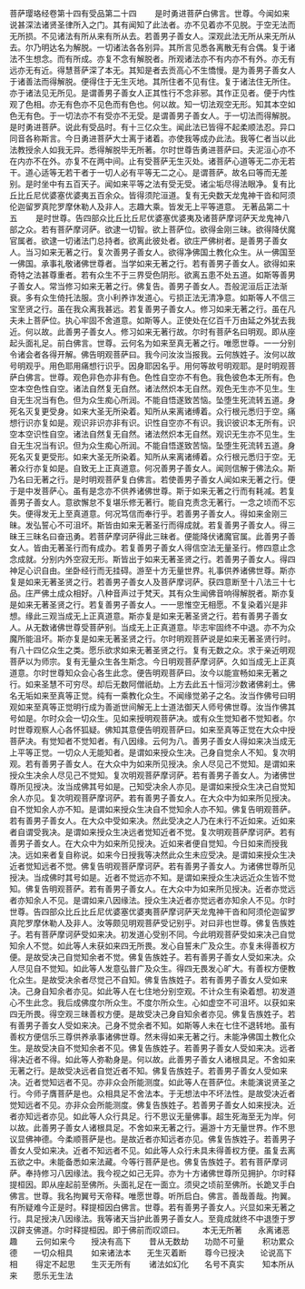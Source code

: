 <!-- { "loadSidebar": true } -->
菩萨璎珞经卷第十四有受品第二十四
　　是时勇进菩萨白佛言。世尊。今闻如来说甚深法诸贤圣律所入之门。其有闻知了此法者。亦不见着亦不见脱。于空无法而无所损。不见诸法有所从来有所从去。若善男子善女人。深观此法无所从来无所从去。尔乃明达名为解脱。一切诸法各各别异。其所言见悉各离散无有合偶。复于诸法不生想念。而有所成。亦复不念有解脱者。所观诸法亦不有内亦不有外。亦无有远亦无有近。得慧菩萨深了本无。其知是者去贡高心不生憍慢。是为善男子善女人于诸善法而得解脱。便得住于无生灭地。其所住者不见有住。复于诸法住无所住。亦于诸法见无所见。是谓善男子善女人正其性行不念非邪。其作正见者。便于内性观了色相。亦无有色亦不见色而有色也。何以故。知一切法观空无形。知其本空如色无有色。于一切法亦不有受亦不无受。是谓善男子善女人。于一切法而得解脱。是时勇进菩萨。说此有受品时。有十三亿众生。闻此法已皆得不起柔顺法忍。异口同音各称斯言。今日勇进菩萨大士离于诸着。亦使我等成办此法。我等仁者当以此法教授余人如我无异。悉得解脱毕无所著。尔时世尊告勇进菩萨曰。夫泥洹心亦不在内亦不在外。亦复不在两中间。止有受菩萨无生灭处。诸菩萨心道等无二亦无若干。道心适等无若干者于一切人必有平等无二之心。是谓菩萨。故名曰等而无差别。是时坐中有五百天子。闻如来平等之法有受无受。诸尘垢尽得法眼净。复有比丘比丘尼优婆塞优婆夷五百余众。皆得须陀洹道。复有无央数天龙鬼神干沓和阿须伦迦留罗真陀罗摩休勒人及非人。志趣大乘。皆发无上平等道意。
无著品第二十五
　　是时世尊。告四部众比丘比丘尼优婆塞优婆夷及诸菩萨摩诃萨天龙鬼神八部之众。若有菩萨摩诃萨。欲逮一切智。欲上菩萨位。欲得金刚三昧。欲得降伏魔官属者。欲逮一切诸法门总持者。欲离此彼处者。欲庄严佛树者。是善男子善女人。当习如来无著之行。复次善男子善女人。欲得净佛国土教化众生。从一佛国至一佛国。承事礼敬诸佛世尊者。当学如来无著之行。若有善男子善女人。欲得如来奇特之法甚尊重者。若有众生不于三界受色阴形。欲离五患不处五道。如斯等善男子善女人。常当修习如来无著之行。佛复告。善男子善女人。吾般泥洹后正法渐衰。多有众生倚托法服。贪小利养诈发道心。亏损正法无清净意。如斯等人不信三宝至贤之行。虽在我众离我甚远。若复善男子善女人。修习如来无著之行。虽在凡夫未上菩萨位。执心牢固不舍道意。如斯等人。正使处在亿百千万由延之外犹去我近。何以故。此善男子善女人。修习如来无著行故。尔时有菩萨名曰明观。即从座起头面礼足。前白佛言。世尊。云何名为如来至真无著之行。唯愿世尊。一一分别令诸会者各得开解。佛告明观菩萨曰。我今问汝汝当报我。云何族姓子。汝何以故号明观乎。用色耶用痛想行识乎。因身耶因名乎。用何等故号明观耶。是时明观菩萨白佛言。世尊。观色非色亦非有色。色性自空亦不有色。我色彼色本无所有。色空本空色性自空。诸法自然复无自然。诸法然炽本无自然。观色无生亦不见生。生自无生况当有色。但为众生痴心所润。不能自悟遂致苦恼。坠堕生死流转五道。身死名灭复更受身。如来大圣无所染着。知所从来离诸缚着。众行根元悉归于空。痛想行识亦复如是。观识非识亦非有识。识性自空亦不有识。我识彼识本无所有。识空本空识性自空。诸法自然复无自然。诸法然炽本无自然。观识无生亦不见生。生自无生况当有识。但为众生痴心所润。不能自悟遂致苦恼。坠堕生死流转五道。身死名灭复更受形。如来大圣无所染着。知所从来离诸缚着。众行根元悉归于空。无著众行亦复如是。自致无上正真道意。何况善男子善女人。闻则信解于佛法众。斯乃名曰无著之行。是时明观菩萨复白佛言。若使善男子善女人闻如来无著之行。便于是中发菩萨心。虽有是念亦不供养诸佛世尊。斯于如来无著之行而有耗减。若复善男子善女人。意欲懈怠不复堪乐修无著行。能自克责念无著行。一念之顷而不忘失。便得发无上至真道意。何况笃信而奉行乎。若善男子善女人。得如来金刚三昧。发弘誓心不可沮坏。斯皆由如来无著圣行而得成就。若复善男子善女人。得三昧王三昧名曰奋迅勇。若菩萨摩诃萨得此三昧者。便能降伏诸魔官属。此善男子善女人。皆由无著圣行而有成办。若复善男子善女人得信空法无量圣行。修四意止念念成就。分别内外空寂无形。斯皆出于如来无著圣贤之行。若善男子善女人。得四神足心识自由。坐卧经行而无挂碍。游至十方无量世界。礼事供养诸佛世尊。斯亦复是如来无著圣贤之行。若善男子善女人及菩萨摩诃萨。获四意断至十八法三十七品。庄严佛土成众相好。八种音声过于梵天。其有众生闻佛音响得解脱者。斯亦复是如来无著圣贤之行。若复善男子善女人。一一思惟空无相愿。不复染着兴是非想。缘此三观当成无上正真道意。斯亦复是如来无著圣贤之行。若有善男子善女人。从无数诸佛世尊受菩萨别。当成无上正真道意。毕志牢固终不中退。亦不为众魔所能沮坏。斯亦复是如来无著圣贤之行。尔时明观菩萨说是如来无著圣贤行时。有八十四亿众生之类。愿乐欲求如来无著圣贤之行。复有无数之众。求于亲近明观菩萨以为师宗。复有无量众生各生斯念。今日明观菩萨摩诃萨。久如当成无上正真道意。尔时世尊知众会心各生此念。便告明观菩萨曰。汝今以能宣畅如来无著之行。如来圣慧不可穷尽。却后无数阿僧祇劫。上方去此五十恒河沙数诸佛刹土。佛名无垢如来至真等正觉。纯有一乘教化众生。不闻缘觉弟子之名。汝当作佛号曰明观如来至真等正觉明行成为善逝世间解无上士道法御天人师号佛世尊。汝当作佛其号如是。尔时众会一切众生。见如来授明观菩萨决。或有众生觉知者不觉知者。尔时世尊观察人心各怀狐疑。佛知其意便告明观菩萨曰。如来至真等正觉在大众中授菩萨决。有觉知者不觉知者。有八因缘。云何为八。善男子善女人得如来决当成无上平等正觉。一切众人无能知者。是谓如来授众生决。己身自觉余人不知。复次明观。若有善男子善女人。在大众中为如来所见授决。余人尽见己不觉知。是谓如来授众生决余人尽见己不觉知。复次明观菩萨摩诃萨。若有善男子善女人。为诸佛世尊所见授决。汝当成佛其号如是。己知受决余人亦见。是谓如来授众生决己自觉知余人亦见。复次明观菩萨摩诃萨。若有善男子善女人。在大众中为如来所见授决。自不觉知余人亦不知。是谓如来授众生决自不觉知余人亦不知。佛复告明观菩萨。若有善男子善女人。在大众中受如来决。然此受决之人乃在未行不近如来。近如来者自谓受我决。是谓如来授众生决远者觉知近者不觉。复次明观菩萨摩诃萨。若有善男子善女人。在大众中为如来所见授决。近如来者便自觉知。今日如来而授我决。远如来者复自称说。如来今日授我等决然此众生未应受决。是谓如来授众生决近者觉知远者不觉。佛复告明观菩萨摩诃萨。若有善男子善女人。为诸佛世尊所见授决。当成佛时其号如是。近者不觉远亦不知。是谓如来授众生决远近众生皆不觉知。佛复告明观菩萨。若有善男子善女人。在大众中为如来所见授决。近者亦觉远者亦知余人不见。是谓如来八因缘法。授众生决近者亦觉远者亦知余人不见。尔时世尊。告四部众比丘比丘尼优婆塞优婆夷菩萨摩诃萨天龙鬼神干沓和阿须伦迦留罗真陀罗摩休勒人及非人。汝等颇见明观菩萨受记别乎。对曰非也世尊。佛复告族姓子。若有菩萨摩诃萨受如来决。初发道心受别不同。今此明观菩萨受如来决己自觉知余人不觉。如此等人未获如来四无所畏。发心自誓未广及众生。亦复未得善权方便。是故受决己自觉知余者不觉。佛复告族姓子。若有善男子善女人受如来决。众人尽见自不觉知。如此等人发意弘普广及众生。得四无畏发心旷大。有善权方便教化众生。是故受决余者尽觉己不自知。佛复告族姓子。若有善男子善女人受如来决。己身自知余者亦见。如此等人在七住地分别空观。不计众生有染着想。初发道心不生此念。我后成佛度尔所众生。不度尔所众生。心如虚空不可沮坏。以获如来四无所畏。得空观三昧善权方便。是故受决己身自知余者亦见。佛复告族姓子。若有善男子善女人受如来决。己身不觉余者不知。如斯等人未在七住不退转地。虽有善权方便信乐三尊供养承事诸佛世尊。然未得如来无著之行。未能净佛国土教化众生。是故受决自不觉知余者不见。佛复告族姓子。若善男子善女人受如来决。远者得决近者不得。如此等人弥勒身是。何以故。此善男子善女人诸根具足。不舍如来无著之行。是故受决远者自觉近者不知。佛复告族姓子。若善男子善女人受如来决。近者觉知远者不见。亦非众会所能测度。如此等人在菩萨位。未能演说贤圣之行。今师子膺菩萨是也。众相具足不舍法本。于无想法中不坏法性。是故受决近者觉知远者不见。亦非众会所能测度。佛复告族姓子。若善男子善女人如来授决。近者亦知远者亦见。如此等人众行具足。行不思议无量佛事。超生死海至无为岸。何以故。此善男子善女人诸根具足。不舍如来无著之行。遍游十方无量世界。作不思议显佛神德。今柔顺菩萨是也。是故近者亦知远者亦见。佛复告族姓子。若善男子善女人受如来决。近者不知远者不见。如此等人众行未具未得善权方便。虽复去离五欲之中。未能备悉如来法藏。今等行菩萨是也。佛复告族姓子。若有菩萨摩诃萨。奉持修习八因缘法。我今视之如己无异。亦为十方诸佛世尊所见拥护。尔时释提桓因。即从座起前至佛所。头面礼足在一面立。须臾之顷前至佛所。长跪叉手白佛言。世尊。我名拘翼号天帝释。唯愿世尊。听所启白。佛言。善哉善哉。拘翼。有所疑难今正是时。释提桓因白佛言。世尊。若有善男子善女人。兴显如来无著之行。具足授决八因缘法。我等诸天当护此善男子善女人。至竟成就终不中退堕于罗汉辟支佛道。尔时释提桓因。即于佛前而叹颂曰。
　　本无无所著　　永离诸恶趣
　　云何如来今　　授决有高下
　　昔从无数劫　　功勋不可量
　　积功累众德　　一切众相具
　　如来诸法本　　无生灭着断
　　尊今已授决　　论说高下相
　　得定不起思　　生灭无所有
　　诸法如幻化　　名号不真实
　　知本所从来　　愿乐无生法
